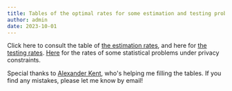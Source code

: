 ```yaml
---
title: Tables of the optimal rates for some estimation and testing problems.  
author: admin
date: 2023-10-01
---
```


Click here to consult the table of [the estimation rates](https://broken-diascia-b80.notion.site/0a084ffd883e48f681cab87379f4750e?v=14d385e5f01547b4befb26daf53d99b1&pvs=4), and here for [the testing rates](https://broken-diascia-b80.notion.site/67a7259c92d34de9b6d7391daf35d6f6?v=ba6f8d1a7cf040ea8c4ff95c037d58f0&pvs=4). [Here](https://broken-diascia-b80.notion.site/6d6782c909fc44dbb77788252f723325?v=3001ee0de82c4f4cb4f9923179ddcef4&pvs=4) for the rates of some statistical problems under privacy constraints.

Special thanks to [Alexander Kent](https://warwick.ac.uk/fac/sci/statistics/staff/research_students/kent), who's helping me filling the tables. If you find any mistakes, please let me know by email!
